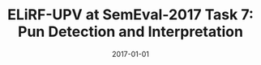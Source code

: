 ---
title: "ELiRF-UPV at SemEval-2017 Task 7: Pun Detection and Interpretation"
collection: publications
venue: "ACL"
date: 2017-01-01
citation: 'Lluis Felip Hurtado Oliver; Encarnación Segarra Soriano; Ferran Pla Santamaría; Pascual Andrés Carrasco Gómez; José Ángel González Barba. "Proceedings of the 11th International Workshop on Semantic Evaluation (SemEval-2017)". pp. 440 - 443. Association for Computational Linguistics'
---